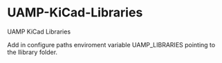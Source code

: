 # UAMP-KiCad-Libraries
UAMP KiCad Libraries

Add in configure paths enviroment variable UAMP_LIBRARIES pointing to the llibrary folder.

